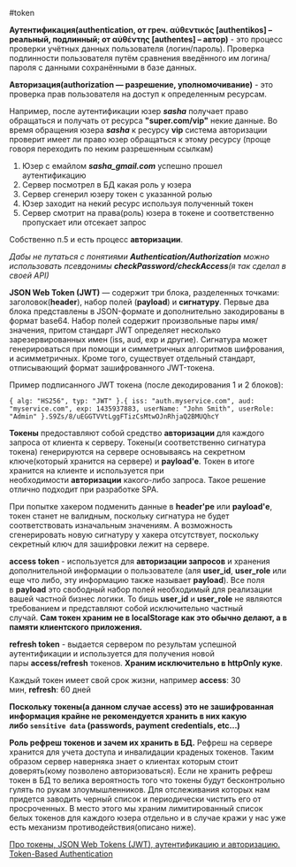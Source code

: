 #token

**Аутентификация(authentication, от греч. αὐθεντικός [authentikos] – реальный, подлинный; от αὐθέντης [authentes] – автор)** - это процесс проверки учётных данных пользователя (логин/пароль). Проверка подлинности пользователя путём сравнения введённого им логина/пароля с данными сохранёнными в базе данных.

**Авторизация(authorization — разрешение, уполномочивание)** - это проверка прав пользователя на доступ к определенным ресурсам.

Например, после аутентификации юзер _**sasha**_ получает право обращаться и получать от ресурса **"super.com/vip"** некие данные. Во время обращения юзера _**sasha**_ к ресурсу **vip** система авторизации проверит имеет ли право юзер обращаться к этому ресурсу (проще говоря переходить по неким разрешенным ссылкам)

1.  Юзер c емайлом _**sasha_gmail.com**_ успешно прошел аутентификацию
2.  Сервер посмотрел в БД какая роль у юзера
3.  Сервер сгенерил юзеру токен с указанной ролью
4.  Юзер заходит на некий ресурс используя полученный токен
5.  Сервер смотрит на права(роль) юзера в токене и соответственно пропускает или отсекает запрос

Собственно п.5 и есть процесс **авторизации**.

_Дабы не путаться с понятиями **Authentication/Authorization** можно использовать псевдонимы **checkPassword/checkAccess**(я так сделал в своей API)_

**JSON Web Token (JWT)** — содержит три блока, разделенных точками: заголовок(**header**), набор полей (**payload**) и **сигнатуру**. Первые два блока представлены в JSON-формате и дополнительно закодированы в формат base64. Набор полей содержит произвольные пары имя/значения, притом стандарт JWT определяет несколько зарезервированных имен (iss, aud, exp и другие). Сигнатура может генерироваться при помощи и симметричных алгоритмов шифрования, и асимметричных. Кроме того, существует отдельный стандарт, отписывающий формат зашифрованного JWT-токена.

Пример подписанного JWT токена (после декодирования 1 и 2 блоков):

```
{ alg: "HS256", typ: "JWT" }.{ iss: "auth.myservice.com", aud: "myservice.com", exp: 1435937883, userName: "John Smith", userRole: "Admin" }.S9Zs/8/uEGGTVVtLggFTizCsMtwOJnRhjaQ2BMUQhcY
```

**Токены** предоставляют собой средство **авторизации** для каждого запроса от клиента к серверу. Токены(и соответственно сигнатура токена) генерируются на сервере основываясь на секретном ключе(который хранится на сервере) и **payload'e**. Токен в итоге хранится на клиенте и используется при необходимости **авторизации** какого-либо запроса. Такое решение отлично подходит при разработке SPA.

При попытке хакером подменить данные в **header'ре** или **payload'е**, токен станет не валидным, поскольку сигнатура не будет соответствовать изначальным значениям. А возможность сгенерировать новую сигнатуру у хакера отсутствует, поскольку секретный ключ для зашифровки лежит на сервере.

**access token** - используется для **авторизации запросов** и хранения дополнительной информации о пользователе (аля **user_id**, **user_role** или еще что либо, эту информацию также называет **payload**). Все поля в **payload** это свободный набор полей необходимый для реализации вашей частной бизнес логики. То бишь **user_id** и **user_role** не являются требованием и представляют собой исключительно частный случай. **Сам токен храним не в localStorage как это обычно делают, а в памяти клиентского приложения.**

**refresh token** - выдается сервером по результам успешной аутентификации и используется для получения новой пары **access/refresh** токенов. **Храним исключительно в httpOnly куке**.

Каждый токен имеет свой срок жизни, например **access**: 30 мин, **refresh**: 60 дней

**Поскольку токены(а данном случае access) это не зашифрованная информация крайне не рекомендуется хранить в них какую либо `sensitive data` (passwords, payment credentials, etc...)**

**Роль рефреш токенов и зачем их хранить в БД.** Рефреш на сервере хранится для учета доступа и инвалидации краденых токенов. Таким образом сервер наверняка знает о клиентах которым стоит доверять(кому позволено авторизоваться). Если не хранить рефреш токен в БД то велика вероятность того что токены будут бесконтрольно гулять по рукам злоумышленников. Для отслеживания которых нам придется заводить черный список и периодически чистить его от просроченных. В место этого мы храним лимитированный список белых токенов для каждого юзера отдельно и в случае кражи у нас уже есть механизм противодействия(описано ниже).

[Про токены, JSON Web Tokens (JWT), аутентификацию и авторизацию. Token-Based Authentication](https://gist.github.com/zmts/802dc9c3510d79fd40f9dc38a12bccfc)